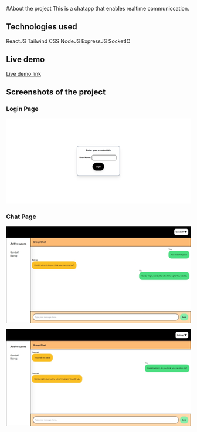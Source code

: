 #About the project
This is a chatapp that enables realtime communiccation.

## Technologies used

ReactJS
Tailwind CSS
NodeJS
ExpressJS
SocketIO

## Live demo

[Live demo link](https://realtime-chatapp-frontend.netlify.app/)

## Screenshots of the project

### Login Page

![loginpage](./public/images/screenshots/login-page.png)

### Chat Page

![chatpage-01](./public/images/screenshots/chatpage-01.jpeg)

![chatpage-02](./public/images/screenshots/chatpage-02.jpeg)
